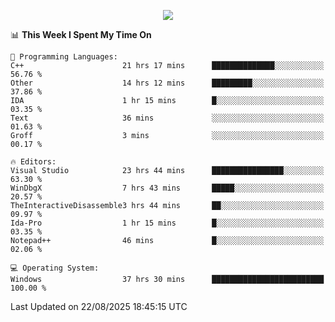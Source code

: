 <p align="center">
  <img src="https://readme-typing-svg.herokuapp.com?font=Cascadia+Code&weight=600&size=20&duration=5000&pause=1000&color=FFFFFF&center=true&vCenter=true&width=500&lines=IF+I'M+NOT+WORKING+-+IT+MEANS+I'M+DEAD+💀" />
</p>

<!--START_SECTION:waka-->
📊 **This Week I Spent My Time On** 

```text
💬 Programming Languages: 
C++                      21 hrs 17 mins      ██████████████░░░░░░░░░░░   56.76 % 
Other                    14 hrs 12 mins      █████████░░░░░░░░░░░░░░░░   37.86 % 
IDA                      1 hr 15 mins        █░░░░░░░░░░░░░░░░░░░░░░░░   03.35 % 
Text                     36 mins             ░░░░░░░░░░░░░░░░░░░░░░░░░   01.63 % 
Groff                    3 mins              ░░░░░░░░░░░░░░░░░░░░░░░░░   00.17 % 

🔥 Editors: 
Visual Studio            23 hrs 44 mins      ████████████████░░░░░░░░░   63.30 % 
WinDbgX                  7 hrs 43 mins       █████░░░░░░░░░░░░░░░░░░░░   20.57 % 
TheInteractiveDisassemble3 hrs 44 mins       ██░░░░░░░░░░░░░░░░░░░░░░░   09.97 % 
Ida-Pro                  1 hr 15 mins        █░░░░░░░░░░░░░░░░░░░░░░░░   03.35 % 
Notepad++                46 mins             █░░░░░░░░░░░░░░░░░░░░░░░░   02.06 % 

💻 Operating System: 
Windows                  37 hrs 30 mins      █████████████████████████   100.00 % 
```


 Last Updated on 22/08/2025 18:45:15 UTC
<!--END_SECTION:waka-->
